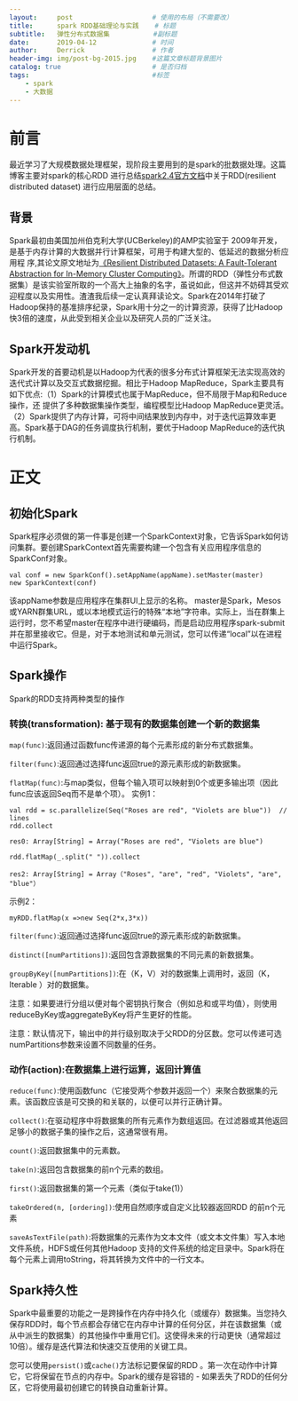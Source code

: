 ```yaml
---
layout:     post                    # 使用的布局（不需要改）
title:      spark RDD基础理论与实践    # 标题 
subtitle:   弹性分布式数据集           #副标题
date:       2019-04-12              # 时间
author:     Derrick                 # 作者
header-img: img/post-bg-2015.jpg    #这篇文章标题背景图片
catalog: true                       # 是否归档
tags:                               #标签
    - spark 
    - 大数据
---
```

# 前言
  最近学习了大规模数据处理框架，现阶段主要用到的是spark的批数据处理。这篇博客主要对spark的核心RDD
  进行总结[spark2.4官方文档](http://spark.apache.org/docs/latest)中关于RDD(resilient distributed dataset)
  进行应用层面的总结。
## 背景
  Spark最初由美国加州伯克利大学(UCBerkeley)的AMP实验室于 2009年开发，是基于内存计算的大数据并行计算框架，可用于构建大型的、低延迟的数据分析应用程   序,其论文原文地址为[《Resilient Distributed Datasets: A Fault-Tolerant Abstraction for In-Memory Cluster Computing》](https://www2.eecs.berkeley.edu/Pubs/TechRpts/2011/EECS-2011-82.pdf)。所谓的RDD（弹性分布式数据集）是该实验室所取的一个高大上抽象的名字，虽说如此，但这并不妨碍其受欢迎程度以及实用性。渣渣我后续一定认真拜读论文。Spark在2014年打破了Hadoop保持的基准排序纪录，Spark用十分之一的计算资源，获得了比Hadoop快3倍的速度，从此受到相关企业以及研究人员的广泛关注。
## Spark开发动机
  Spark开发的首要动机是以Hadoop为代表的很多分布式计算框架无法实现高效的迭代式计算以及交互式数据挖掘。相比于Hadoop MapReduce，Spark主要具有如下优点:（1）Spark的计算模式也属于MapReduce，但不局限于Map和Reduce操作，还 提供了多种数据集操作类型，编程模型比Hadoop MapReduce更灵活。（2）Spark提供了内存计算，可将中间结果放到内存中，对于迭代运算效率更高。Spark基于DAG的任务调度执行机制，要优于Hadoop MapReduce的迭代执行机制。
# 正文
## 初始化Spark
  Spark程序必须做的第一件事是创建一个SparkContext对象，它告诉Spark如何访问集群。要创建SparkContext首先需要构建一个包含有关应用程序信息的SparkConf对象。
  ```
  val conf = new SparkConf().setAppName(appName).setMaster(master)
  new SparkContext(conf)
  ```
  该appName参数是应用程序在集群UI上显示的名称。 master是Spark，Mesos或YARN群集URL，或以本地模式运行的特殊“本地”字符串。实际上，当在群集上运行时，您不希望master在程序中进行硬编码，而是启动应用程序spark-submit并在那里接收它。但是，对于本地测试和单元测试，您可以传递“local”以在进程中运行Spark。
## Spark操作
  Spark的RDD支持两种类型的操作
### 转换(transformation): 基于现有的数据集创建一个新的数据集
  `map(func)`:返回通过函数func传递源的每个元素形成的新分布式数据集。
  
  `filter(func)`:返回通过选择func返回true的源元素形成的新数据集。
  
  `flatMap(func)`:与map类似，但每个输入项可以映射到0个或更多输出项（因此func应该返回Seq而不是单个项）。
  实例1：
  ```
  val rdd = sc.parallelize(Seq("Roses are red", "Violets are blue"))  // lines
  rdd.collect
  ```
  ```
  res0: Array[String] = Array("Roses are red", "Violets are blue")
  ```
  ```
  rdd.flatMap(_.split(" ")).collect	
  ```
  ```
  res2: Array[String] = Array（"Roses", "are", "red", "Violets", "are", "blue"）
  ```
  示例2：
  ```
  myRDD.flatMap(x =>new Seq(2*x,3*x))
  ```
  
  `filter(func)`:返回通过选择func返回true的源元素形成的新数据集。
  
  `distinct([numPartitions])`:返回包含源数据集的不同元素的新数据集。
  
  `groupByKey([numPartitions])`:在（K，V）对的数据集上调用时，返回（K，Iterable <V>）对的数据集。
	
   注意：如果要进行分组以便对每个密钥执行聚合（例如总和或平均值），则使用reduceByKey或aggregateByKey将产生更好的性能。 
   
   注意：默认情况下，输出中的并行级别取决于父RDD的分区数。您可以传递可选numPartitions参数来设置不同数量的任务。
    
### 动作(action):在数据集上进行运算，返回计算值
  `reduce(func)`:使用函数func（它接受两个参数并返回一个）来聚合数据集的元素。该函数应该是可交换的和关联的，以便可以并行正确计算。
  
  `collect()`:在驱动程序中将数据集的所有元素作为数组返回。在过滤器或其他返回足够小的数据子集的操作之后，这通常很有用。
  
  `count()`:返回数据集中的元素数。
  
  `take(n)`:返回包含数据集的前n个元素的数组。
  
  `first()`:返回数据集的第一个元素（类似于take(1)）
  
  `takeOrdered(n, [ordering])`:使用自然顺序或自定义比较器返回RDD 的前n个元素
  
  `saveAsTextFile(path)`:将数据集的元素作为文本文件（或文本文件集）写入本地文件系统，HDFS或任何其他Hadoop
   支持的文件系统的给定目录中。Spark将在每个元素上调用toString，将其转换为文件中的一行文本。
## Spark持久性
Spark中最重要的功能之一是跨操作在内存中持久化（或缓存）数据集。当您持久保存RDD时，每个节点都会存储它在内存中计算的任何分区，并在该数据集（或从中派生的数据集）的其他操作中重用它们。这使得未来的行动更快（通常超过10倍）。缓存是迭代算法和快速交互使用的关键工具。

您可以使用`persist()`或`cache()`方法标记要保留的RDD 。第一次在动作中计算它，它将保留在节点的内存中。Spark的缓存是容错的 - 如果丢失了RDD的任何分区，它将使用最初创建它的转换自动重新计算。
